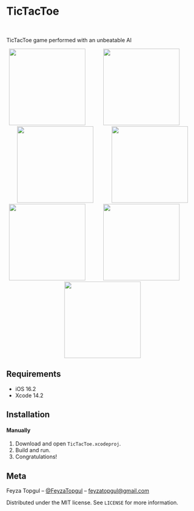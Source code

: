 
# TicTacToe
<br />
<p align="center">
  <a href="https://github.com/feyzatopgul/TicTacToeGame-SwiftUI">
  </a>
  <p align="row">
    TicTacToe game performed with an unbeatable AI
  </p>
</p>

<p align="center">
<img src= "https://media.giphy.com/media/QI9cAyHSC7NBQxswRY/giphy.gif" width="200"> &nbsp&nbsp&nbsp&nbsp&nbsp&nbsp&nbsp&nbsp&nbsp&nbsp 
<img src= "https://media.giphy.com/media/LSkgKewJjNyDjltDFY/giphy.gif" width="200"> &nbsp&nbsp&nbsp&nbsp&nbsp&nbsp&nbsp&nbsp&nbsp&nbsp
<img src= "https://media.giphy.com/media/bsIECnXDrokxyhPbjE/giphy.gif" width="200"> &nbsp&nbsp&nbsp&nbsp&nbsp&nbsp&nbsp&nbsp&nbsp&nbsp 
<img src= "https://media.giphy.com/media/hMfq6vbWZMx1pEdsRK/giphy.gif" width="200"><br /> 
<img src= "https://i.imgur.com/MKfQ3Nm.png" width="200"> &nbsp&nbsp&nbsp&nbsp&nbsp&nbsp&nbsp&nbsp&nbsp&nbsp 
<img src= "https://i.imgur.com/P2NeH0F.png" width="200"> &nbsp&nbsp&nbsp&nbsp&nbsp&nbsp&nbsp&nbsp&nbsp&nbsp 
<img src= "https://i.imgur.com/1amvVPS.png" width="200">
</p>

## Requirements

- iOS 16.2
- Xcode 14.2 

## Installation

#### Manually
1. Download and open ```TicTacToe.xcodeproj```.  
2. Build and run.
2. Congratulations!  


## Meta

Feyza Topgul – [@FeyzaTopgul](https://twitter.com/FeyzaTopgul) – feyzatopgul@gmail.com

Distributed under the MIT license. See ``LICENSE`` for more information.


